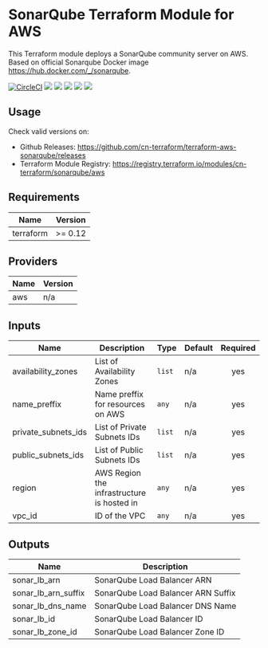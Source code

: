# SonarQube Terraform Module for AWS #

This Terraform module deploys a SonarQube community server on AWS. Based on official Sonarqube Docker image <https://hub.docker.com/_/sonarqube>.

[![CircleCI](https://circleci.com/gh/cn-terraform/terraform-aws-sonarqube/tree/master.svg?style=svg)](https://circleci.com/gh/cn-terraform/terraform-aws-sonarqube/tree/master)
[![](https://img.shields.io/github/license/cn-terraform/terraform-aws-sonarqube)](https://github.com/cn-terraform/terraform-aws-sonarqube)
[![](https://img.shields.io/github/issues/cn-terraform/terraform-aws-sonarqube)](https://github.com/cn-terraform/terraform-aws-sonarqube)
[![](https://img.shields.io/github/issues-closed/cn-terraform/terraform-aws-sonarqube)](https://github.com/cn-terraform/terraform-aws-sonarqube)
[![](https://img.shields.io/github/languages/code-size/cn-terraform/terraform-aws-sonarqube)](https://github.com/cn-terraform/terraform-aws-sonarqube)
[![](https://img.shields.io/github/repo-size/cn-terraform/terraform-aws-sonarqube)](https://github.com/cn-terraform/terraform-aws-sonarqube)

## Usage

Check valid versions on:
* Github Releases: <https://github.com/cn-terraform/terraform-aws-sonarqube/releases>
* Terraform Module Registry: <https://registry.terraform.io/modules/cn-terraform/sonarqube/aws>

<!-- BEGINNING OF PRE-COMMIT-TERRAFORM DOCS HOOK -->
## Requirements

| Name | Version |
|------|---------|
| terraform | >= 0.12 |

## Providers

| Name | Version |
|------|---------|
| aws | n/a |

## Inputs

| Name | Description | Type | Default | Required |
|------|-------------|------|---------|:--------:|
| availability\_zones | List of Availability Zones | `list` | n/a | yes |
| name\_preffix | Name preffix for resources on AWS | `any` | n/a | yes |
| private\_subnets\_ids | List of Private Subnets IDs | `list` | n/a | yes |
| public\_subnets\_ids | List of Public Subnets IDs | `list` | n/a | yes |
| region | AWS Region the infrastructure is hosted in | `any` | n/a | yes |
| vpc\_id | ID of the VPC | `any` | n/a | yes |

## Outputs

| Name | Description |
|------|-------------|
| sonar\_lb\_arn | SonarQube Load Balancer ARN |
| sonar\_lb\_arn\_suffix | SonarQube Load Balancer ARN Suffix |
| sonar\_lb\_dns\_name | SonarQube Load Balancer DNS Name |
| sonar\_lb\_id | SonarQube Load Balancer ID |
| sonar\_lb\_zone\_id | SonarQube Load Balancer Zone ID |

<!-- END OF PRE-COMMIT-TERRAFORM DOCS HOOK -->
